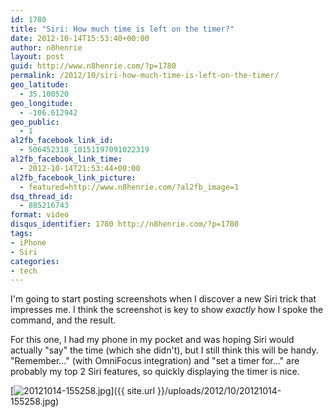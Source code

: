 ```yaml
---
id: 1780
title: "Siri: How much time is left on the timer?"
date: 2012-10-14T15:53:40+00:00
author: n8henrie
layout: post
guid: http://www.n8henrie.com/?p=1780
permalink: /2012/10/siri-how-much-time-is-left-on-the-timer/
geo_latitude:
  - 35.100520
geo_longitude:
  - -106.612942
geo_public:
  - 1
al2fb_facebook_link_id:
  - 506452318_10151197091022319
al2fb_facebook_link_time:
  - 2012-10-14T21:53:44+00:00
al2fb_facebook_link_picture:
  - featured=http://www.n8henrie.com/?al2fb_image=1
dsq_thread_id:
  - 885216743
format: video
disqus_identifier: 1780 http://n8henrie.com/?p=1780
tags:
- iPhone
- Siri
categories:
- tech
---
```

I'm going to start posting screenshots when I discover a new Siri trick that impresses me. I think the screenshot is key to show _exactly_ how I spoke the command, and the result.
  
<!--more-->


  
For this one, I had my phone in my pocket and was hoping Siri would actually "say" the time (which she didn't), but I still think this will be handy. "Remember..." (with OmniFocus integration) and "set a timer for..." are probably my top 2 Siri features, so quickly displaying the timer is nice. 

[<img src="{{ site.url }}/uploads/2012/10/20121014-155258.jpg" alt="20121014-155258.jpg" class="alignnone size-full" />]({{ site.url }}/uploads/2012/10/20121014-155258.jpg)